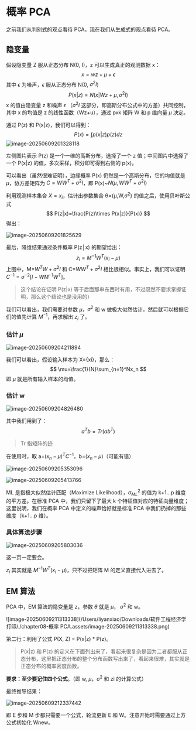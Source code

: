 # 概率 PCA

之前我们从判别式的观点看待 PCA，现在我们从生成式的观点看待 PCA。

## 隐变量

假设隐变量 Z 服从正态分布 N(0, I)，z 可以生成真正的观测数据 x：
$$
x=wz+\mu+\epsilon
$$
其中 $\epsilon$ 为噪声，$\epsilon$ 服从正态分布 N(0, $\sigma^2 I$)
$$
P(x|z) =N(x|Wz+\mu,\sigma^2I)
$$
x 的值由隐变量 z 和噪声 $\epsilon$ （$\sigma^2I$ 这部分，即高斯分布公式中的方差）共同控制，其中 x 的均值是 z 的线性函数（Wz+u），通过 pxk 矩阵 W 和 p 维向量 $\mu$ 决定。

通过 P(z) 和 P(x|z)，我们可以得到：
$$
P(x)=\int p(x|z)p(z)dz
$$
![image-20250609201328118](https://telegraph-image-5ms.pages.dev/file/BQACAgUAAyEGAASIfjD1AAIBcGidhPHaXiKnxyEmZLk4IpJdAvF6AALWFQACqw3wVO13uD6iUE3DNgQ.png)

左侧图片表示 P(z) 是一个一维的高斯分布，选择了一个 z 值；中间图片中选择了一个 P(x|z) 的值，多次采样，积分即可得到右侧的 p(x)。

可以看出（虽然很难证明），边缘概率 P(x) 仍然是一个高斯分布，它的均值就是 $\mu$，协方差矩阵为 $C=WW^T+\sigma^2I$，即 P(x)~$N(\mu, WW^T+\sigma^2I)$

利用观测样本集合 $X={x_i}$，估计出参数集合 θ={μ,W,$σ^2$} 的值之后，使用贝叶斯公式
$$
P(z|x)=\frac{P(z)\times P(x|z)}{P(x)}
$$
得出：

![image-20250609201825629](https://telegraph-image-5ms.pages.dev/file/BQACAgUAAyEGAASIfjD1AAIBcWidhPOfhuos1XDIAQtG_FQb2dBOAALXFQACqw3wVE9HAo5sr3nJNgQ.png)

最后，降维结果通过条件概率 P(z│x) 的期望给出：
$$
z_i=M^{-1}W^T(x_i-\mu)
$$
上图中，M=$W^TW+\sigma^2I$ 和 C=$WW^T+\sigma^2I$ 相比很相似。事实上，我们可以证明 $C^{-1}=\sigma^{-2}[I-WM^{-1}W^T]$。

> 这个结论在证明 P(z|x) 等于后面那串东西时有用，不过既然不要求掌握证明，那么这个结论也是没用的）

我们可以看出，我们需要对参数 $\mu$，$\sigma^2$ 和 w 做极大似然估计，然后就可以根据它们的值先计算 $M^{-1}$，再求解出 $z_i$ 了。

### 估计 $\mu$

![image-20250609204211894](https://telegraph-image-5ms.pages.dev/file/BQACAgUAAyEGAASIfjD1AAIBcmidhPZArimfFhU1fTpzep_UaZvRAALYFQACqw3wVL_Q3VcH6PPONgQ.png)

我们可以看出，假设输入样本为 X={xi}，那么：
$$
\mu=\frac{1}{N}\sum_{n=1}^Nx_n
$$
即 $\mu$ 就是所有输入样本的均值。

### 估计 w

![image-20250609204826480](https://telegraph-image-5ms.pages.dev/file/BQACAgUAAyEGAASIfjD1AAIBc2idhPjdAfSerGWFc-1R2MO0noRsAALZFQACqw3wVLD3QGEPXKTtNgQ.png)

其中我们用到了：
$$
a^Tb=Tr(ab^T)
$$

> Tr 指矩阵的迹

在使用时，取 a=$(x_n-\mu)^TC^{-1}$，b=$(x_n-\mu)$（可能有错）

![image-20250609205353096](https://telegraph-image-5ms.pages.dev/file/BQACAgUAAyEGAASIfjD1AAIBdGidhPtnd3fEauXO7lnhD16_vGouAALaFQACqw3wVMK3gk-dwSqSNgQ.png)

![image-20250609205413766](https://telegraph-image-5ms.pages.dev/file/BQACAgUAAyEGAASIfjD1AAIBdWidhP3j_-DDCcE5AV_HPFnds3FnAALbFQACqw3wVHtl2pUOi6pcNgQ.png)

ML 是指极大似然估计匹配（Maximize Likelihood），$\sigma^2_{ML}$ 的值为 k+1...p 维度的平方差。在标准 PCA 中，我们只留下了最大 k 个特征值对应的特征向量维度；这里说明，我们在概率 PCA 中定义的噪声恰好就是标准 PCA 中我们扔掉的那些维度（k+1...p 维）。

### 具体算法步骤

![image-20250609205803036](https://telegraph-image-5ms.pages.dev/file/BQACAgUAAyEGAASIfjD1AAIBdmidhQABUJGyhYLa7jKhpIVYsa-x8gAC3BUAAqsN8FT74meC8lUUrjYE.png)

这一页一定要会。

$z_i$ 其实就是 $M^{-1}W^T(x_i-\mu)$，只不过把矩阵 M 的定义直接代入进去了。

## EM 算法

PCA 中，EM 算法的隐变量是 z，参数 $\theta$ 就是 $\mu$， $\sigma^2$ 和 w。

![image-20250609211313338](/Users/liyanxiao/Downloads/软件工程经济学打印/./chapter08-概率 PCA.assets/image-20250609211313338.png)

第二行：利用了公式 P(X, Z) = P(x|z) \* P(z)。

> P(x|z) 和 P(z) 的定义在下面列出来了，看起来很复杂是因为二者都服从正态分布，这里把正态分布的整个分布函数写出来了，看起来很难，其实就是正态分布的概率密度函数。

**要求：至少要记住四个公式**。（即 w, $\mu$，$\sigma^2$ 和 zi 的计算公式）

最终推导结果：

![image-20250609212337442](https://telegraph-image-5ms.pages.dev/file/BQACAgUAAyEGAASIfjD1AAIBd2idhQRyWtow9VNQwMWtKLel1rStAALdFQACqw3wVILjpaO9Atv7NgQ.png)

即 E 步和 M 步都只需要一个公式，轮流更新 E 和 W。注意开始时需要通过上方公式初始化 Wnew。